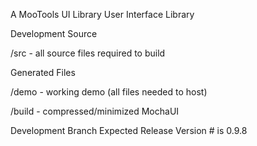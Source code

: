 A MooTools UI Library User Interface Library

Development Source

   /src - all source files required to build

Generated Files

   /demo - working demo (all files needed to host)

   /build - compressed/minimized MochaUI

Development Branch Expected Release Version # is 0.9.8
